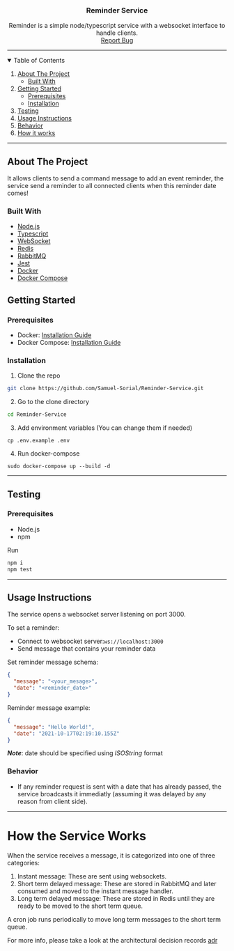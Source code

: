<!--
*** Thanks for checking out the Best-README-Template. If you have a suggestion
*** that would make this better, please fork the repo and create a pull request
*** or simply open an issue with the tag "enhancement".
*** Thanks again! Now go create something AMAZING! :D
-->

<h3 align="center">Reminder Service</h3>

  <p align="center">
    Reminder is a simple node/typescript service with a websocket interface to handle clients.
    <br />
    <a href="https://github.com/Samuel-Sorial/Reminder-Service/issues/new">Report Bug</a>

  </p>
</p>

---

<!-- TABLE OF CONTENTS -->
<details open="open">
  <summary>Table of Contents</summary>
  <ol>
    <li>
      <a href="#about-the-project">About The Project</a>
      <ul>
        <li><a href="#built-with">Built With</a></li>
      </ul>
    </li>
    <li>
      <a href="#getting-started">Getting Started</a>
      <ul>
        <li><a href="#prerequisites">Prerequisites</a></li>
        <li><a href="#installation">Installation</a></li>
      </ul>
    </li>
    <li><a href="#testing">Testing</a></li>
    <li><a href="#usage-instructions">Usage Instructions</a></li>
    <li><a href="#behavior">Behavior</a></li>
    <li><a href="#how-the-service-works">How it works</a></li>

</ol>
</details>

---

<!-- ABOUT THE PROJECT -->

## About The Project

It allows clients to send a command message to add an event reminder, the service send a reminder to all connected clients when this reminder date comes!
### Built With

- [Node.js](https://nodejs.org)
- [Typescript](https://www.typescriptlang.org/)
- [WebSocket](https://www.npmjs.com/package/ws)
- [Redis](https://redis.io/)
- [RabbitMQ](https://www.rabbitmq.com/)
- [Jest](https://jestjs.io/)
- [Docker](https://www.docker.com/)
- [Docker Compose](https://docs.docker.com/compose/)

<!-- GETTING STARTED -->

## Getting Started

### Prerequisites

- Docker: [Installation Guide](https://docs.docker.com/engine/install)
- Docker Compose: [Installation Guide](https://docs.docker.com/compose/install/)

### Installation

1. Clone the repo

```sh
git clone https://github.com/Samuel-Sorial/Reminder-Service.git
```

2. Go to the clone directory

```sh
cd Reminder-Service
```

3. Add environment variables (You can change them if needed)
```shell
cp .env.example .env
```

4. Run docker-compose
```shell
sudo docker-compose up --build -d
```
<!-- Testing -->

---

## Testing
### Prerequisites
* Node.js
* npm

Run
```sh
npm i
npm test
```
---

<!-- DOCUMENTATION -->

## Usage Instructions

The service opens a websocket server listening on port 3000.

To set a reminder:
- Connect to websocket server:`ws://localhost:3000`
- Send message that contains your reminder data

Set reminder message schema: 
```json
{
  "message": "<your_mesage>",
  "date": "<reminder_date>"
}
```
Reminder message example:
```json
{
  "message": "Hello World!",
  "date": "2021-10-17T02:19:10.155Z"
}
```
***Note***: date should be specified using *ISOString* format
<!-- Behavior -->

### Behavior
* If any reminder request is sent with a date that has already passed,
  the service broadcasts it immediatly (assuming it was delayed by any reason from client side).
---
<!-- How -->

# How the Service Works

When the service receives a message, it is categorized into one of three categories:

1. Instant message: These are sent using websockets.
2. Short term delayed message: These are stored in RabbitMQ and later consumed and moved to the instant message handler.
3. Long term delayed message: These are stored in Redis until they are ready to be moved to the short term queue.

A cron job runs periodically to move long term messages to the short term queue.

For more info, please take a look at the architectural decision records [adr](./adr/README.md) 
